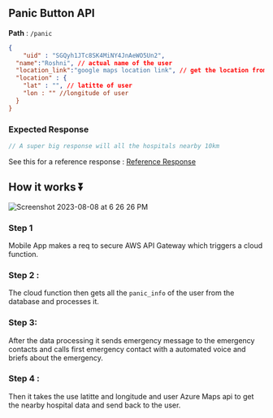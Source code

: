 ## Panic Button API

**Path** : `/panic`

```json
{
	"uid" : "SGQyh1JTc8SK4MiNY4JnAeWO5Un2",
  "name":"Roshni", // actual name of the user
  "location_link":"google maps location link", // get the location from the user
  "location" : {
    "lat" : "", // latitte of user
    "lon : "" //longitude of user
  }
}
```

### Expected Response

```jsx
// A super big response will all the hospitals nearby 10km

```

See this for a reference response : [Reference Response](https://learn.microsoft.com/en-us/rest/api/maps/search/get-search-nearby?tabs=HTTP)

## How it works ⏬

![Screenshot 2023-08-08 at 6 26 26 PM](https://github.com/Rajdip019/mamavault-backend-go/assets/91758830/0b73a0af-78e5-4d34-a1ed-6c3312398c84)

### Step 1
Mobile App makes a req to secure AWS API Gateway which triggers a cloud function.

### Step 2 :
The cloud function then gets all the `panic_info` of the user from the database and processes it.

### Step 3:
After the data processing it sends emergency message to the emergency contacts and calls first emergency contact with a automated voice and briefs about the emergency.

### Step 4 : 
Then it takes the use latitte and longitude and user Azure Maps api to get the nearby hospital data and send back to the user.

